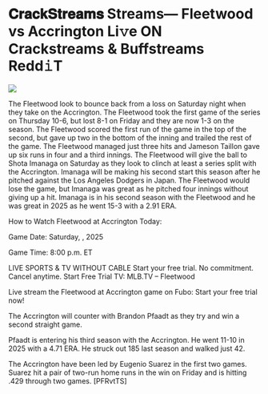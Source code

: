 # 𝐂𝐫𝐚𝐜𝐤𝐒𝐭𝐫𝐞𝐚𝐦𝐬 Streams— Fleetwood vs Accrington Li𝚟e ON Crackstreams & Buffstreams Redd𝚒T  
  
  
[![](https://i.imgur.com/qSNzIqt.png)](https://movie.rssnews.media/YqrEgxaO.php)  
  
The Fleetwood look to bounce back from a loss on Saturday night when they take on the Accrington. The Fleetwood took the first game of the series on Thursday 10-6, but lost 8-1 on Friday and they are now 1-3 on the season. The Fleetwood scored the first run of the game in the top of the second, but gave up two in the bottom of the inning and trailed the rest of the game. The Fleetwood managed just three hits and Jameson Taillon gave up six runs in four and a third innings. The Fleetwood will give the ball to Shota Imanaga on Saturday as they look to clinch at least a series split with the Accrington. Imanaga will be making his second start this season after he pitched against the Los Angeles Dodgers in Japan. The Fleetwood would lose the game, but Imanaga was great as he pitched four innings without giving up a hit. Imanaga is in his second season with the Fleetwood and he was great in 2025 as he went 15-3 with a 2.91 ERA.

How to Watch Fleetwood at Accrington Today:

Game Date: Saturday, , 2025

Game Time: 8:00 p.m. ET

LIVE SPORTS & TV WITHOUT CABLE
Start your free trial. No commitment. Cancel anytime.
Start Free Trial
TV: MLB.TV – Fleetwood

Live stream the Fleetwood at Accrington game on Fubo: Start your free trial now!

The Accrington will counter with Brandon Pfaadt as they try and win a second straight game.

Pfaadt is entering his third season with the Accrington. He went 11-10 in 2025 with a 4.71 ERA. He struck out 185 last season and walked just 42.

The Accrington have been led by Eugenio Suarez in the first two games. Suarez hit a pair of two-run home runs in the win on Friday and is hitting .429 through two games. [PFRvtTS]